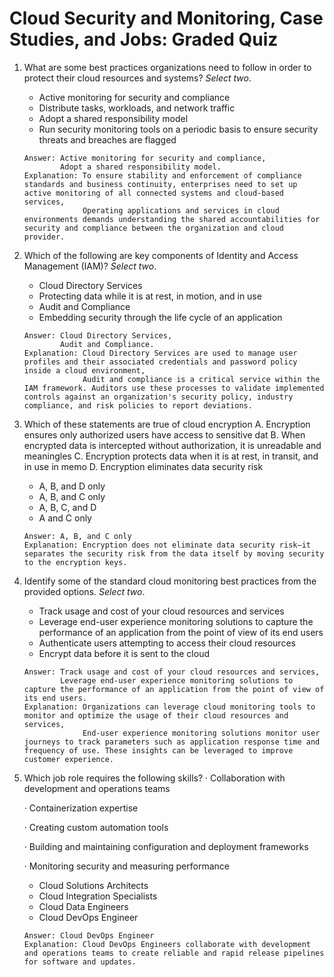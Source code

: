 # Cloud Security and Monitoring, Case Studies, and Jobs: Graded Quiz

1. What are some best practices organizations need to follow in order to protect their cloud resources and systems? _Select two_.
    - Active monitoring for security and compliance 
    - Distribute tasks, workloads, and network traffic
    - Adopt a shared responsibility model 
    - Run security monitoring tools on a periodic basis to ensure security threats and breaches are flagged 
    ```
    Answer: Active monitoring for security and compliance,
            Adopt a shared responsibility model.
    Explanation: To ensure stability and enforcement of compliance standards and business continuity, enterprises need to set up active monitoring of all connected systems and cloud-based services,
                 Operating applications and services in cloud environments demands understanding the shared accountabilities for security and compliance between the organization and cloud provider.
    ```

2. Which of the following are key components of Identity and Access Management (IAM)? _Select two_.
    - Cloud Directory Services 
    - Protecting data while it is at rest, in motion, and in use 
    - Audit and Compliance 
    - Embedding security through the life cycle of an application 
    ```
    Answer: Cloud Directory Services,
            Audit and Compliance.
    Explanation: Cloud Directory Services are used to manage user profiles and their associated credentials and password policy inside a cloud environment,
                 Audit and compliance is a critical service within the IAM framework. Auditors use these processes to validate implemented controls against an organization's security policy, industry compliance, and risk policies to report deviations.
    ```

3. Which of these statements are true of cloud encryption
    A.   Encryption ensures only authorized users have access to sensitive dat
    B.   When encrypted data is intercepted without authorization, it is unreadable and meaningles
    C.   Encryption protects data when it is at rest, in transit, and in use in memo
    D.   Encryption eliminates data security risk
    - A, B, and D only 
    - A, B, and C only 
    - A, B, C, and D
    - A and C only 
    ```
    Answer: A, B, and C only 
    Explanation: Encryption does not eliminate data security risk—it separates the security risk from the data itself by moving security to the encryption keys.
    ```

4. Identify some of the standard cloud monitoring best practices from the provided options. _Select two_. 
    - Track usage and cost of your cloud resources and services
    - Leverage end-user experience monitoring solutions to capture the performance of an application from the point of view of its end users
    - Authenticate users attempting to access their cloud resources 
    - Encrypt data before it is sent to the cloud
    ```
    Answer: Track usage and cost of your cloud resources and services,
            Leverage end-user experience monitoring solutions to capture the performance of an application from the point of view of its end users.
    Explanation: Organizations can leverage cloud monitoring tools to monitor and optimize the usage of their cloud resources and services,
                 End-user experience monitoring solutions monitor user journeys to track parameters such as application response time and frequency of use. These insights can be leveraged to improve customer experience.
    ```

5. Which job role requires the following skills?
    ·        Collaboration with development and operations teams 

    ·        Containerization expertise

    ·        Creating custom automation tools

    ·        Building and maintaining configuration and deployment frameworks

    ·        Monitoring security and measuring performance 
    - Cloud Solutions Architects
    - Cloud Integration Specialists
    - Cloud Data Engineers 
    - Cloud DevOps Engineer 
    ```
    Answer: Cloud DevOps Engineer 
    Explanation: Cloud DevOps Engineers collaborate with development and operations teams to create reliable and rapid release pipelines for software and updates. 
    ```